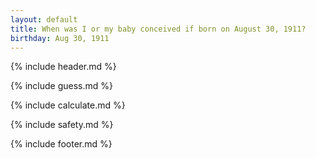 ```yaml
---
layout: default
title: When was I or my baby conceived if born on August 30, 1911?
birthday: Aug 30, 1911
---
```


{% include header.md %}

{% include guess.md %}

{% include calculate.md %}

{% include safety.md %}

{% include footer.md %}




